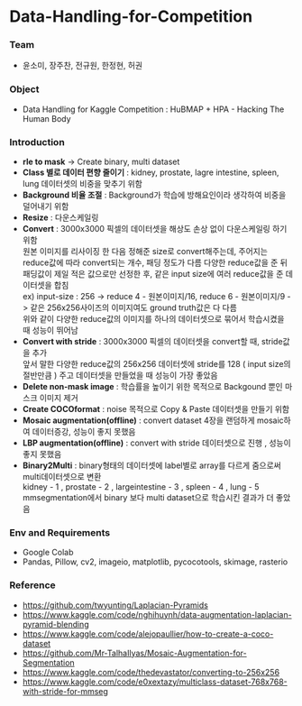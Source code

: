 # Data-Handling-for-Competition
### Team
* 윤소미, 장주찬, 전규원, 한정현, 허권
### Object
* Data Handling for Kaggle Competition : HuBMAP + HPA - Hacking The Human Body
### Introduction
* **rle to mask** -> Create binary, multi dataset
* **Class 별로 데이터 편향 줄이기** : kidney, prostate, lagre intestine, spleen, lung 데이터셋의
비중을 맞추기 위함
* **Background 비율 조절** : Background가 학습에 방해요인이라 생각하여 비중을 덜어내기 위함
* **Resize** : 다운스케일링
* **Convert** : 3000x3000 픽셀의 데이터셋을 해상도 손상 없이 다운스케일링 하기위함   
원본 이미지를 리사이징 한 다음 정해준 size로 convert해주는데, 주어지는 reduce값에 따라 convert되는 개수, 패딩 정도가 다름
다양한 reduce값을 준 뒤 패딩값이 제일 적은 값으로만 선정한 후, 같은 input size에 여러 reduce값을 준 데이터셋을 합침   
ex) input-size : 256 -> reduce 4 - 원본이미지/16, reduce 6 - 원본이미지/9 -> 같은 256x256사이즈의 이미지여도 ground truth값은 다 다름   
위와 같이 다양한 reduce값의 이미지를 하나의 데이터셋으로 묶어서 학습시켰을 때 성능이 뛰어남
* **Convert with stride** : 3000x3000 픽셀의 데이터셋을 convert할 때, stride값을 추가   
앞서 말한 다양한 reduce값의 256x256 데이터셋에 stride를 128 ( input size의 절반만큼 ) 주고 데이터셋을 만들었을 때 성능이 가장 좋았음 
* **Delete non-mask image** : 학습률을 높이기 위한 목적으로 Backgound 뿐인 마스크 이미지 제거
* **Create COCOformat** : noise 목적으로 Copy & Paste 데이터셋을 만들기 위함
* **Mosaic augmentation(offline)** : convert dataset 4장을 랜덤하게 mosaic하여 데이터증강, 성능이 좋지 못했음
* **LBP augmentation(offline)** : convert with stride 데이터셋으로 진행 , 성능이 좋지 못했음
* **Binary2Multi** : binary형태의 데이터셋에 label별로 array를 다르게 줌으로써 multi데이터셋으로 변환   
kidney - 1 , prostate - 2 , largeintestine - 3 , spleen - 4 , lung - 5   
mmsegmentation에서 binary 보다 multi dataset으로 학습시킨 결과가 더 좋았음
### Env and Requirements
* Google Colab
* Pandas, Pillow, cv2, imageio, matplotlib, pycocotools, skimage, rasterio
### Reference
* https://github.com/twyunting/Laplacian-Pyramids
* https://www.kaggle.com/code/nghihuynh/data-augmentation-laplacian-pyramid-blending
* https://www.kaggle.com/code/alejopaullier/how-to-create-a-coco-dataset
* https://github.com/Mr-TalhaIlyas/Mosaic-Augmentation-for-Segmentation
* https://www.kaggle.com/code/thedevastator/converting-to-256x256
* https://www.kaggle.com/code/e0xextazy/multiclass-dataset-768x768-with-stride-for-mmseg

